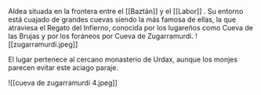Aldea situada en la frontera entre el [[Baztán]] y el [[Labor]] . Su entorno está cuajado de grandes cuevas siendo la más famosa de ellas, la que atraviesa el Regato del Infierno, conocida por los lugareños como Cueva de las Brujas y por los foráneos por Cueva de Zugarramurdi. 
![[zugarramurdi.jpeg]]

El lugar pertenece al cercano monasterio de Urdax, aunque los monjes parecen evitar este aciago paraje. 

![[cueva de zugarramurdi 4.jpeg]]